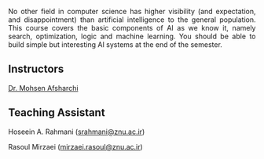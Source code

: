 <p style="text-align: justify;"> No other field in computer science has higher visibility (and expectation, and disappointment) than artificial intelligence to the general population.  This course covers the basic components of AI as we know it, namely search, optimization, logic and machine learning. You should be able to build simple but interesting AI systems at the end of the semester.</p>

## Instructors
[Dr. Mohsen Afsharchi](http://cv.znu.ac.ir/afsharchim)

## Teaching Assistant
Hoseein A. Rahmani (srahmani@znu.ac.ir)

Rasoul Mirzaei (mirzaei.rasoul@znu.ac.ir)
